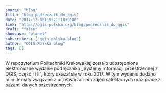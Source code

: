 ```yaml
---
source: "blog"
title: "blog:podrecznik_do_qgis"
date: "2017-12-06T19:21:10+0100"
link: "http://qgis-polska.org/blog/podrecznik_do_qgis"
draft: "false"
showcase: "planet"
subscribers: ["qgis_polska_blog"]
author: "QGIS Polska blog"
tags: []
---
```


W repozytorium Politechniki Krakowskiej zostało udostępnione elektroniczne wydanie podręcznika „Systemy informacji przestrzennej z QGIS, część I i II”, który ukazał się w roku 2017. W tym wydaniu dodano m.in. tematy związane z przetwarzaniem zdjęć satelitarnych oraz pracę z bazami danych przestrzennych.
